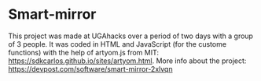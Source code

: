 # Smart-mirror

This project was made at UGAhacks over a period of two days with a group of 3 people. It was coded in HTML and JavaScript (for the custome functions) with the help of artyom.js from MIT: https://sdkcarlos.github.io/sites/artyom.html. More info about the project: https://devpost.com/software/smart-mirror-2xlvqn 
